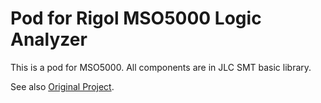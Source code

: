 # Pod for Rigol MSO5000 Logic Analyzer

This is a pod for MSO5000. All components are in JLC SMT basic library.

See also [Original Project](https://gitlab.com/thmjpr/stm32f03_la_monitor/tree/master/PCB_Rev2).
